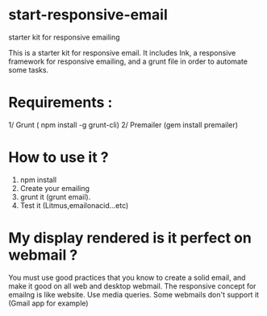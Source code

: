 # start-responsive-email
starter kit for responsive emailing

This is a starter kit for responsive email. It includes Ink, a responsive framework for responsive emailing, and a grunt file in order to automate some tasks.

# Requirements :

1/ Grunt ( npm install -g grunt-cli)
2/ Premailer (gem install premailer)


# How to use it ?

1. npm install
2. Create your emailing
3. grunt it (grunt email).
4. Test it (Litmus,emailonacid...etc)

# My display rendered is it perfect on webmail ?

You must use good practices that you know to create a solid email, and make it good on all web and desktop webmail.
The responsive concept for emailng is like website. Use media queries. Some webmails don't support it (Gmail app for example)
